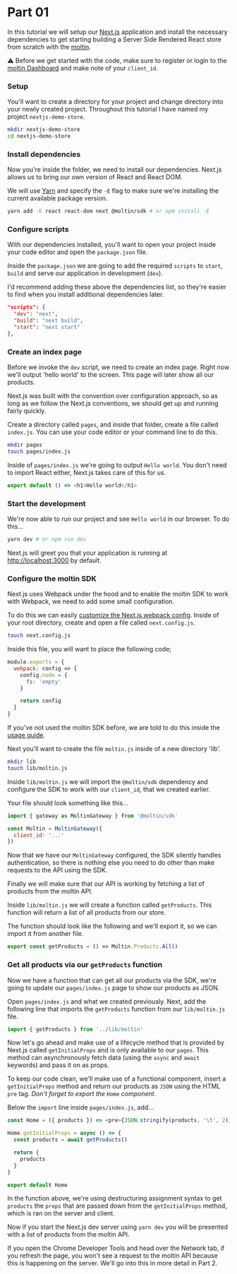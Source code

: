 # Part 01

In this tutorial we will setup our [Next.js](https://github.com/zeit/next.js) application and install the necessary dependencies to get starting building a Server Side Rendered React store from scratch with the [moltin](https://moltin.com).

⚠️ Before we get started with the code, make sure to register or login to the [moltin Dashboard](https://dashboard.moltin.com) and make note of your `client_id`.

### Setup

You'll want to create a directory for your project and change directory into your newly created project. Throughout this tutorial I have named my project `nextjs-demo-store`.

```bash
mkdir nextjs-demo-store
cd nextjs-demo-store
```

### Install dependencies

Now you're inside the folder, we need to install our dependencies. Next.js allows us to bring our own version of React and React DOM.

We will use [Yarn](https://yarnpkg.com/en/docs/install) and specify the `-E` flag to make sure we're installing the current available package version.

```bash
yarn add -E react react-dom next @moltin/sdk # or npm install -E
```

### Configure scripts

With our dependencies installed, you'll want to open your project inside your code editor and open the `package.json` file.

Inside the `package.json` we are going to add the required `scripts` to `start`, `build` and serve our application in development (`dev`).

I'd recommend adding these above the dependencies list, so they're easier to find when you install additional dependencies later.

```json
"scripts": {
  "dev": "next",
  "build": "next build",
  "start": "next start"
},
```

### Create an index page

Before we invoke the `dev` script, we need to create an index page. Right now we'll output 'hello world' to the screen. This page will later show all our products.

Next.js was built with the convention over configuration approach, so as long as we follow the Next.js conventions, we should get up and running fairly quickly.

Create a directory called `pages`, and inside that folder, create a file called `index.js`. You can use your code editor or your command line to do this.

```bash
mkdir pages
touch pages/index.js
```

Inside of `pages/index.js` we're going to output `Hello world`. You don't need to import React either, Next.js takes care of this for us.

```js
export default () => <h1>Hello world</h1>
```

### Start the development

We're now able to run our project and see `Hello world` in our browser. To do this...

```bash
yarn dev # or npm run dev
```

Next.js will greet you that your application is running at [http://localhost:3000](http://localhost:3000) by default.

### Configure the moltin SDK

Next.js uses Webpack under the hood and to enable the moltin SDK to work with Webpack, we need to add some small configuration.

To do this we can easily [customize the Next.js webpack config](https://github.com/zeit/next.js#customizing-webpack-config). Inside of your root directory, create and open a file called `next.config.js`.

```bash
touch next.config.js
```

Inside this file, you will want to place the following code;

```js
module.exports = {
  webpack: config => {
    config.node = {
      fs: 'empty'
    }

    return config
  }
}
```

If you've not used the moltin SDK before, we are told to do this inside the [usage guide](https://github.com/moltin/js-sdk#usage).

Next you'll want to create the file `moltin.js` inside of a new directory 'lib'.

```bash
mkdir lib
touch lib/moltin.js
```

Inside `lib/moltin.js` we will import the `@moltin/sdk` dependency and configure the SDK to work with our `client_id`, that we created earlier.

Your file should look something like this...

```js
import { gateway as MoltinGateway } from '@moltin/sdk'

const Moltin = MoltinGateway({
  client_id: '...'
})
```

Now that we have our `MoltinGateway` configured, the SDK silently handles authentication, so there is nothing else you need to do other than make requests to the API using the SDK.

Finally we will make sure that our API is working by fetching a list of products from the moltin API.

Inside `lib/moltin.js` we will create a function called `getProducts`. This function will return a list of all products from our store.

The function should look like the following and we'll export it, so we can import it from another file.

```js
export const getProducts = () => Moltin.Products.All()
```

### Get all products via our `getProducts` function

Now we have a function that can get all our products via the SDK, we're going to update our `pages/index.js` page to show our products as JSON.

Open `pages/index.js` and what we created previously. Next, add the following line that imports the `getProducts` function from our `lib/moltin.js` file.

```js
import { getProducts } from '../lib/moltin'
```

Now let's go ahead and make use of a lifecycle method that is provided by Next.js called `getInitialProps` and is only available to our `pages`. This method can asynchronously fetch data (using the `async` and `await` keywords) and pass it on as props.

To keep our code clean, we'll make use of a functional component, insert a `getInitialProps` method and return our products as `JSON` using the HTML `pre` tag. _Don't forget to export the `Home` component._

Below the `import` line inside `pages/index.js`, add...

```js
const Home = ({ products }) => <pre>{JSON.stringify(products, '\t', 2)}</pre>

Home.getInitialProps = async () => {
  const products = await getProducts()

  return {
    products
  }
}

export default Home
```

In the function above, we're using destructuring assignment syntax to get `products` the `props` that are passed down from the `getInitialProps` method, which is ran on the server and client.

Now if you start the Next.js dev server using `yarn dev` you will be presented with a list of products from the moltin API.

If you open the Chrome Developer Tools and head over the Network tab, if you refresh the page, you won't see a request to the moltin API because this is happening on the server. We'll go into this in more detail in Part 2.
